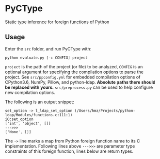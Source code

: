 # PyCType

Static type inference for foreign functions of Python

## Usage

Enter the `src` folder, and run PyCType with:

```
python evaluate.py [-c CONFIG] project
```

`project` is the path of the project (or file) to be analyzed, `CONFIG` is an optional argument for specifying the compilation options to parse the project.
See `src/ppconfig.yml` for embedded compilation options of CPython3.6, NumPy, Pillow, and python-ldap.
**Absolute paths there should be replaced with yours.**
`src/preprocess.py` can be used to help configure new compilation options.

The following is an output snippet:

```
set_option -> l_ldap_set_option (/Users/hmz/Projects/python-ldap/Modules/functions.c:111:1)
iO:set_option
['int', 'object', []]
--->>>
['None', []]
```

The `->` line marks a map from Python foreign function name to its C implementation.
Following lines above `--->>>` are parameter type constraints of this foreign
function, lines below are return types.
